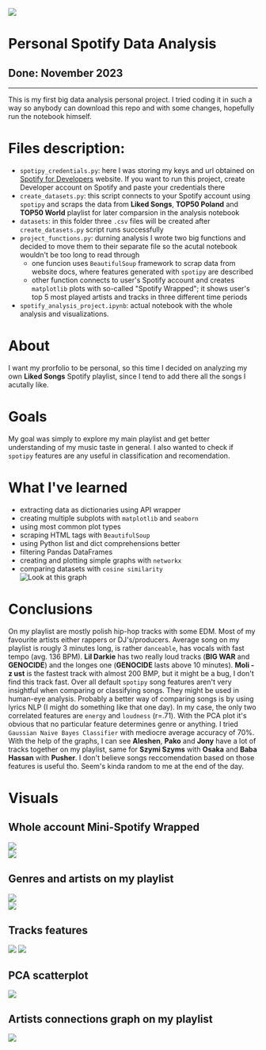 ![](readme_images/logo.png)  
# Personal Spotify Data Analysis  
## Done: __November 2023__  
___
This is my first big data analysis personal project. I tried coding it in such a way so anybody can download this repo and with some changes, hopefully run the notebook himself.
# __Files description:__  
- `spotipy_credentials.py`: here I was storing my keys and url obtained on [Spotify for Developers](https://developer.spotify.com) website. If you want to run this project, create Developer account on Spotify and paste your credentials there
- `create_datasets.py`: this script connects to your Spotify account using `spotipy` and scraps the data from __Liked Songs__, __TOP50 Poland__ and __TOP50 World__ playlist for later comparsion in the analysis notebook
- `datasets`: in this folder three `.csv` files will be created after `create_datasets.py` script runs successfully
- `project_functions.py`: durning analysis I wrote two big functions and decided to move them to their separate file so the acutal notebook wouldn't be too long to read through
  - one funcion uses `BeautifulSoup` framework to scrap data from website docs, where features generated with `spotipy` are described
  - other function connects to user's Spotify account and creates `matplotlib` plots with so-called "Spotify Wrapped"; it shows user's top 5 most played artists and tracks in three different time periods
- `spotify_analysis_project.ipynb`: actual notebook with the whole analysis and visualizations.

# __About__  
I want my prorfolio to be personal, so this time I decided on analyzing my own __Liked Songs__ Spotify playlist, since I tend to add there all the songs I acutally like.  
# __Goals__  
My goal was simply to explore my main playlist and get better understanding of my music taste in general. I also wanted to check if `spotipy` features are any useful in classification and recomendation.
# __What I've learned__  
- extracting data as dictionaries using API wrapper  
- creating multiple subplots with `matplotlib` and `seaborn`  
- using most common plot types  
- scraping HTML tags with `BeautifulSoup`  
- using Python list and dict comprehensions better  
- filtering Pandas DataFrames  
- creating and plotting simple graphs with `networkx`
- comparing datasets with `cosine similarity`  
![Look at this graph](https://media.tenor.com/F-LgB1xTebEAAAAd/look-at-this-graph-nickelback.gif)  
# __Conclusions__
On my playlist are mostly polish hip-hop tracks with some EDM. Most of my favourite artists either rappers or DJ's/producers. Average song on my playlist is rougly 3 minutes long, is rather `danceable`, has vocals with fast tempo (avg. 136 BPM). __Lil Darkie__ has two really loud tracks (__BIG WAR__ and __GENOCIDE__) and the longes one (__GENOCIDE__ lasts above 10 minutes). __Moli - z ust__ is the fastest track with almost 200 BMP, but it might be a bug, I don't find this track fast. Over all default `spotipy` song features aren't very insightful when comparing or classifying songs. They might be used in human-eye analysis. Probably a better way of comparing songs is by using lyrics NLP (I might do something like that one day). In my case, the only two correlated features are `energy` and `loudness` (r=.71). With the PCA plot it's obvious that no particular feature determines genre or anything. I tried `Gaussian Naive Bayes Classifier` with mediocre average accuracy of 70%. With the help of the graphs, I can see __Aleshen__, __Pako__ and __Jony__ have a lot of tracks together on my playlist, same for __Szymi Szyms__ with __Osaka__ and __Baba Hassan__ with __Pusher__. I don't believe songs reccomendation based on those features is useful tho. Seem's kinda random to me at the end of the day.  

# __Visuals__  
## Whole account Mini-Spotify Wrapped  
![](readme_images/wrapped_artists.png)  
![](readme_images/wrapped_trakcs.png)  
## Genres and artists on my playlist  
![](readme_images/most_popular_genres.png)  
![](readme_images/most_popular_artists.png)  
## Tracks features  
![](readme_images/features_dist.png) 
![](readme_images/corr_heatmap.png) 
## PCA scatterplot  
![](readme_images/pca.png) 
## Artists connections graph on my playlist  
![](readme_images/graph2.png) 
